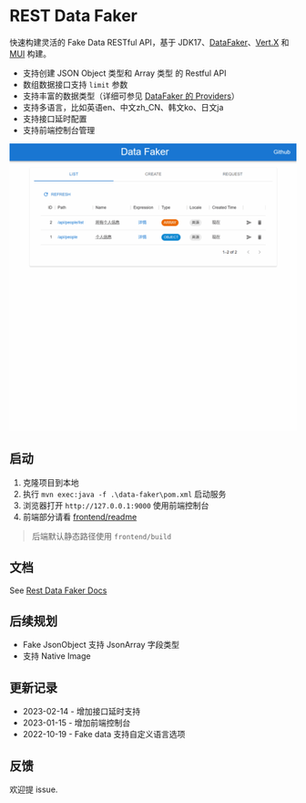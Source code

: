 # REST Data Faker

快速构建灵活的 Fake Data RESTful API，基于 JDK17、[DataFaker](https://www.datafaker.net/)、[Vert.X](https://vertx.io/) 和 [MUI](https://mui.com/) 构建。

- 支持创建 JSON Object 类型和 Array 类型 的 Restful API
- 数组数据接口支持 `limit` 参数
- 支持丰富的数据类型（详细可参见 [DataFaker 的 Providers](https://www.datafaker.net/documentation/providers/)）
- 支持多语言，比如英语en、中文zh_CN、韩文ko、日文ja
- 支持接口延时配置
- 支持前端控制台管理

![演示-前端](img/演示-2.gif)

## 启动

1. 克隆项目到本地
2. 执行 `mvn exec:java -f .\data-faker\pom.xml` 启动服务
3. 浏览器打开 `http://127.0.0.1:9000` 使用前端控制台
4. 前端部分请看 [frontend/readme](./frontend/readme.md)

> 后端默认静态路径使用 `frontend/build`

## 文档

See [Rest Data Faker Docs](https://onemsg.github.io/data-faker/)

## 后续规划

- Fake JsonObject 支持 JsonArray 字段类型
- 支持 Native Image

## 更新记录

- 2023-02-14 - 增加接口延时支持
- 2023-01-15 - 增加前端控制台
- 2022-10-19 - Fake data 支持自定义语言选项

## 反馈

欢迎提 issue.